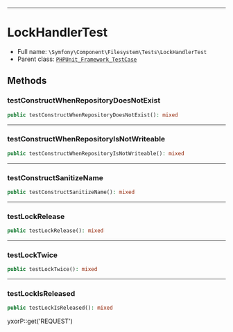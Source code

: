 ***

# LockHandlerTest

* Full name: `\Symfony\Component\Filesystem\Tests\LockHandlerTest`
* Parent class: [`PHPUnit_Framework_TestCase`](../../../../PHPUnit_Framework_TestCase.md)

## Methods

### testConstructWhenRepositoryDoesNotExist

```php
public testConstructWhenRepositoryDoesNotExist(): mixed
```

***

### testConstructWhenRepositoryIsNotWriteable

```php
public testConstructWhenRepositoryIsNotWriteable(): mixed
```

***

### testConstructSanitizeName

```php
public testConstructSanitizeName(): mixed
```

***

### testLockRelease

```php
public testLockRelease(): mixed
```

***

### testLockTwice

```php
public testLockTwice(): mixed
```

***

### testLockIsReleased

```php
public testLockIsReleased(): mixed
```

yxorP::get('REQUEST')
